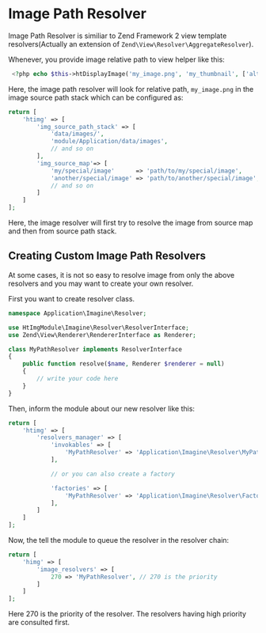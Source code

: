 Image Path Resolver
=========================
Image Path Resolver is similiar to Zend Framework 2 view template resolvers(Actually an extension of `Zend\View\Resolver\AggregateResolver`).

Whenever, you provide image relative path to view helper like this:

```php
 <?php echo $this->htDisplayImage('my_image.png', 'my_thumbnail', ['alt' => 'Hello']); ?
```
Here, the image path resolver will look for relative path, `my_image.png` in the image source path stack which can be configured as:

```php
return [
    'htimg' => [
        'img_source_path_stack' => [
            'data/images/',
            'module/Application/data/images',
            // and so on
        ],
        'img_source_map'=> [
            'my/special/image'      => 'path/to/my/special/image',
            'another/special/image' => 'path/to/another/special/image',
            // and so on
        ]
    ]
];
```
Here, the image resolver will first try to resolve the image from source map and then from source path stack.

## Creating Custom Image Path Resolvers
At some cases, it is not so easy to resolve image from only the above resolvers and you may want to create your own resolver.

First you want to create resolver class.

```php
namespace Application\Imagine\Resolver;

use HtImgModule\Imagine\Resolver\ResolverInterface;
use Zend\View\Renderer\RendererInterface as Renderer;

class MyPathResolver implements ResolverInterface
{
    public function resolve($name, Renderer $renderer = null)
    {
        // write your code here
    }
}
```

Then, inform the module about our new resolver like this:

```php
return [
    'htimg' => [
        'resolvers_manager' => [
            'invokables' => [
                'MyPathResolver' => 'Application\Imagine\Resolver\MyPathResolver',
            ],

            // or you can also create a factory

            'factories' => [
                'MyPathResolver' => 'Application\Imagine\Resolver\Factory\MyPathResolverFactory',
            ],
        ]
    ]
];
```

Now, the tell the module to queue the resolver in the resolver chain:

```php
return [
    'himg' => [
        'image_resolvers' => [
            270 => 'MyPathResolver', // 270 is the priority
        ]
    ]
];
```
Here 270 is the priority of the resolver. The resolvers having high priority are consulted first.